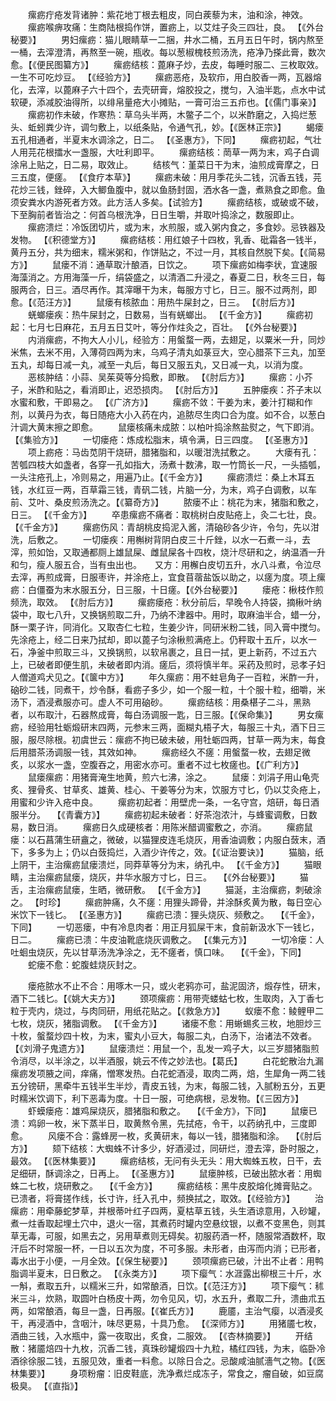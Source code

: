 <!-- { "loadSidebar": true } -->
　　瘰疬疔疮发背诸肿：紫花地丁根去粗皮，同白蒺藜为末，油和涂，神效。
　　瘰疬喉痹攻痛：生商陆根捣作饼，置疬上，以艾炷子灸三四壮，良。 【《外台秘要》】
　　男妇瘰疬：猫儿眼睛草一二捆，井水二桶，五月五日午时，锅内熬至一桶，去滓澄清，再熬至一碗，瓶收。每以葱椒槐枝煎汤洗，疮净乃搽此膏，数次愈。【《便民图纂方》】
　　瘰疬结核：蓖麻子炒，去皮，每睡时服二、三枚取效。一生不可吃炒豆。 【《经验方》】
　　瘰疬恶疮，及软疖，用白胶香一两，瓦器熔化，去滓，以蓖麻子六十四个，去壳研膏，熔胶投之，搅匀，入油半匙，点水中试软硬，添减胶油得所，以绯帛量疮大小摊贴，一膏可治三五疖也。【《儒门事亲》】
　　瘰疬初作未破，作寒热：草乌头半两，木鳖子二个，以米酢磨之，入捣烂葱头、蚯蚓粪少许，调匀敷上，以纸条贴，令通气孔，妙。【《医林正宗》】
　　蝎瘘五孔相通者，半夏末水调涂之，日二。 【《圣惠方》，下同】
　　瘰疬初起，气壮人用芫花根擂水一盏服，大吐利即平。
　　瘰疬结核：菵草一两为末，鸡子白调涂帛上贴之，日二易，取效止。
　　结核气：堇菜日干为末，油煎成膏摩之，日三五度，便瘥。 【《食疗本草》】
　　瘰疬未破：用月季花头二钱，沉香五钱，芫花炒三钱，銼碎，入大鲫鱼腹中，就以鱼肠封固，洒水各一盏，煮熟食之即愈。鱼须安粪水内游死者方效。此方活人多矣。【试验方】
　　瘰疬结核，或破或不破，下至胸前者皆治之：何首乌根洗净，日日生嚼，并取叶捣涂之，数服即止。
　　瘰疬溃烂：冷饭团切片，或为末，水煎服，或入粥内食之，多食妙。忌铁器及发物。 【《积德堂方》】
　　瘰疬结核：用红娘子十四枚，乳香、砒霜各一钱半，黄丹五分，共为细末，糯米粥和，作饼贴之，不过一月，其核自然脱下矣。【《简易方》】
　　鼠瘘不消：通草取汁酿酒，日饮之。
　　项下瘰疬如梅李状，宜速服海藻消之。方用海藻一斤，绢袋盛之，以清酒二升浸之，春夏二日，秋冬三日，每服两合，日三。酒尽再作。其滓曝干为末，每服方寸匕，日三。服不过两剂，即愈。【《范汪方》】
　　鼠瘘有核脓血：用热牛屎封之，日三。 【《肘后方》】
　　蜣螂瘘疾：热牛屎封之，日数易，当有蜣螂出。 【《千金方》】
　　瘰疬初起：七月七日麻花，五月五日艾叶，等分作炷灸之，百壮。 【《外台秘要》】
　　内消瘰疬，不拘大人小儿，经验方：用螌蝥一两，去翅足，以粟米一升，同炒米焦，去米不用，入薄荷四两为末，乌鸡子清丸如菉豆大，空心腊茶下三丸，加至五丸，却每日减一丸，减至一丸后，每日又服五丸，又日减一丸，以消为度。
　　恶核肿结：小蒜、吴茱萸等分捣敷，即散。 【《肘后方》】
　　瘰疬：小芥子，米酢和贴之，看消即止，迟恐损肉。 【《肘后方》】
　　五肿瘘疾：芥子末以水蜜和敷，干即易之。 【《广济方》】
　　瘰疬不敛：干姜为末，姜汁打糊和作剂，以黄丹为衣，每日随疮大小入药在内，追脓尽生肉口合为度。如不合，以葱白汁调大黄末擦之即愈。
　　鼠瘘核痛未成脓：以柏叶捣涂熬盐熨之，气下即消。　 【《集验方》】
　　一切瘘疮：炼成松脂末，填令满，日三四度。 【《圣惠方》】
　　项上疬疮：马齿苋阴干烧研，腊猪脂和，以暖泔洗拭敷之。
　　大瘘有孔：苦瓠四枝大如盏者，各穿一孔如指大，汤煮十数沸，取一竹筒长一尺，一头插瓠，一头注疮孔上，冷则易之，用遍乃止。【《千金方》】
　　瘰疬溃烂：桑上木耳五钱，水红豆一两，百草霜三钱，青矾二钱，片脑一分，为末，鸡子白调敷，以车前、艾叶、桑皮煎汤洗之。【《纂奇方》】
　　脓瘘不止：桃花为末，猪脂和敷之，日三。 【《千金方》】
　　卒患瘰疬不痛者：取桃树白皮贴疮上，灸二七壮，良。 【《千金方》】
　　瘰疬伤风：青胡桃皮捣泥入酱，清硇砂各少许，令匀，先以泔洗，后敷之。
　　一切瘘疾：用槲树背阴白皮三十斤銼，以水一石煮一斗，去滓，煎如饴，又取通都厕上雄鼠屎、雌鼠屎各十四枚，烧汁尽研和之，纳温酒一升和匀，瘦人服五合，当有虫出也。　　又方：用檞白皮切五升，水八斗煮，令泣尽去滓，再煎成膏，日服枣许，并涂疮上，宜食苜蓿盐饭以助之，以瘥为度。项上瘰疬：白僵蚕为末水服五分，日三服，十日瘥。【《外台秘要》】
　　瘘疮：楸枝作煎频洗，取效。 【《肘后方》】
　　瘰疬瘘疮：秋分前后，早晚令人持袋，摘楸叶纳袋中，取七八升，又换锅煎取二升，乃纳不津器中。用时，取麻油半合，蜡一分，酥一栗子许，同消化。又取杏仁七粒，生姜少许，同研米粉二钱，同入膏中搅匀。先涂疮上，经二日来乃拭却，即以蓖子匀涂楸煎满疮上。仍秤取十五斤，以水一石，净釜中煎取三斗，又换锅煎，以软帛裹之，且日一拭，更上新药，不过五六上，已破者即便生肌，未破者即内消。瘥后，须将慎半年。采药及煎时，忌孝子妇人僧道鸡犬见之。【《箧中方》】
　　年久瘰疬：用不蛀皂角子一百粒，米酢一升，硇砂二钱，同煮干，炒令酥，看疬子多少，如一个服一粒，十个服十粒，细嚼，米汤下，酒浸煮服亦可。虚人不可用硇砂。
　　瘰疬结核：用桑椹子二斗，黑熟者，以布取汁，石器熬成膏，每白汤调服一匙，日三服。【《保命集》】
　　男女瘰疬，经验用牡蛎煅研末四两，元参末三两，面糊丸梧子大，每服三十丸，酒下日三服，服尽除根。初虞世云：瘰疬不拘已破未破，用牡蛎四两，甘草一两为末，每食后用腊茶汤调服一钱，其效如神。
　　瘰疬经久不瘥：用螌蝥一枚，去翅足微炙，以浆水一盏，空腹吞之，用密水亦可。重者不过七枚瘥也。【《广利方》】
　　鼠瘘瘰疬：用猪膏淹生地黄，煎六七沸，涂之。
　　鼠瘘：刘涓子用山龟壳炙、狸骨炙、甘草炙、雄黄、桂心、干姜等分为末，饮服方寸匕，仍以艾灸疮上，用蜜和少许入疮中良。
　　瘰疬初起者：用壁虎一条，一名守宫，焙研，每日酒服半分。　 【《青囊方》】
　　瘰疬初起未破者：好茶泡浓汁，与蜂蜜调敷，日数易，数日消。
　　瘰疬日久成硬核者：用陈米醋调蜜敷之，亦消。
　　瘰疬鼠瘘：以石菖蒲生研盦之，微破，以猫狸皮连毛烧灰，用香油调敷；内服白蔹末，酒下，多多为上；仍以白蔹捣烂，入酒少许传之，效。【《证治要诀》】
　　猫脑，纸上阴干，主治瘰疬鼠瘘溃烂，同莽草等分为末，纳孔中。 【《千金方》】
　　猫眼睛，主治瘰疬鼠瘘，烧灰，井华水服方寸匕，日三。　 【《外台秘要》】
　　猫舌，主治瘰疬鼠瘘，生晒，微研敷。 【《千金方》】
　　猫涎，主治瘰疬，刺破涂之。 【时珍】
　　瘰疬肿痛，久不瘥：用狸头蹄骨，并涂酥炙黄为散，每日空心米饮下一钱匕。 【《圣惠方》】
　　瘰疬已溃：狸头烧灰、频敷之。　 【《千金》，下同】
　　一切恶瘘，中有冷息肉者：用正月狐屎干末，食前新汲水下一钱匕，日二。
　　瘰疬已溃：牛皮油靴底烧灰调敷之。 【《集元方》】
　　一切冷瘘：人吐蛔虫烧灰，先以甘草汤洗净涂之，无不瘥者，慎口味。　 【《千金》，下同】
　　蛇瘘不愈：蛇腹蛙烧灰封之。

　　瘘疮脓水不止不合：用啄木一只，或火老鸦亦可，盐泥固济，煅存性，研末，酒下二钱匕。【《姚大夫方》】
　　颈项瘰疬：用带壳蝼蛄七枚，生取肉，入丁香七粒于壳内，烧过，与肉同研，用纸花贴之。【《救急方》】
　　蚁瘘不愈：鲮鲤甲二七枚，烧灰，猪脂调敷。 【《千金方》】
　　诸瘘不愈：用蜥蜴炙三枚，地胆炒三十枚，螌蝥炒四十枚，为末，蜜丸小豆大，每服二丸，白汤下，治诸法不效者。【《刘滑子鬼遗方》】
　　鼠瘘溃烂：用鼠一个，乱发一鸡子大，以三岁腊猪脂煎令消尽，以半涂之，以半酒服，姚云不传之妙法也。【葛氏】
　　白花蛇散治九漏瘰疬发项腋之间，痒痛，憎寒发热。白花蛇酒浸，取肉二两，焙，生犀角一两二钱五分镑研，黑牵牛五钱半生半炒，青皮五钱，为末，每服二钱，入腻粉五分，五更时糯米饮调下，利下恶毒为度。十日一服，可绝病根，忌发物。【《三因方》】
　　虾蟆瘘疮：雄鸡屎烧灰，腊猪脂和敷之。　 【《千金方》，下同】
　　鼠瘘已溃：鸡卵一枚，米下蒸半日，取黄熬令黑，先拭疮，令干，以药纳孔中，三度即愈。
　　风瘘不合：露蜂房一枚，炙黄研末，每以一钱，腊猪脂和涂。　 【《肘后方》】
　　颏下结核：大蜘蛛不计多少，好酒浸过，同研烂，澄去滓，卧时服之，最效。 【《医林集要》】
　　瘰疬结核，无问有头无头：用大蜘蛛五枚，日干，去足细研，酥调涂之，日再上。 【《圣惠方》】
　　鼠瘘肿核，已破出脓水者：用蜘蛛二七枚，烧研敷之。　 【《千金方》】
　　瘰疬结核：黑牛皮胶熔化摊膏贴之。已溃者，将膏搓作线，长寸许，纴入孔中，频换拭之，取效。【《经验方》】
　　治瘰疬：用牵藤蛇梦草，并根蒂叶红子四两，夏枯草五钱，头生酒谅意用，入砂罐，煮一炷香取起埋土穴中，退火一宿，其煮药时罐内空悬纹银，以煮不变黑色，则其草无毒，可服，如黑去之，另用草煮则无碍矣。初服药酒一杯，随服常酒数杯，取汗后不时常服一杯，一日以五次为度，不可多服。未形者，由泻而内消；已形者，毒水出于小便，一月全效。【《保生秘要》】
　　颈项瘰疬已破，汁出不止者：用鸭脂调半夏末，日日敷之。 【《永类方》】
　　项下瘿气：水涯露出柳根三十斤，水一斛，煮取五升，以糯米三升，如常酿酒，日饮。【《范汪方》】
　　项下瘿气：秫米三斗，炊熟，取圆叶白杨皮十两，勿令见风，切，水五升，煮取二升，溃曲朮五两，如常酿酒，每旦一盏，日再服。【《崔氏方》】
　　鹿靥，主治气瘿，以酒浸炙干，再浸酒中，含咽汁，味尽更易，十具乃愈。 【《深师方》】
　　用猪靥七枚，酒曲三钱，入水瓶中，露一夜取出，炙食，二服效。 【《杏林摘要》】
　　开结散：猪靥焙四十九枚，沉香二钱，真珠砂罐煅四十九粒，橘红四钱，为末，临卧冷酒徐徐服二钱，五服见效，重者一料愈。以除日合之。忌酸咸油腻濇气之物。【《医林集要》】
　　身项粉瘤：旧皮鞋底，洗净煮烂成冻子，常食之，瘤自破，如豆腐极臭。 【《直指》】
